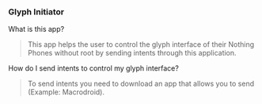 ### Glyph Initiator

What is this app?
> This app helps the user to control the glyph interface of their Nothing Phones without root by sending intents through this application.

How do I send intents to control my glyph interface?
> To send intents you need to download an app that allows you to send (Example: Macrodroid).
